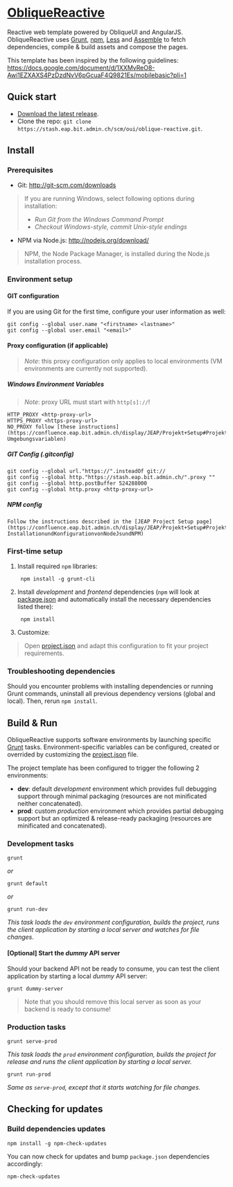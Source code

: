 # [ObliqueReactive](https://stash.eap.bit.admin.ch/projects/OUI/repos/oblique-reactive/)

Reactive web template powered by ObliqueUI and AngularJS. ObliqueReactive uses [Grunt](http://gruntjs.com/), [npm](https://www.npmjs.com/), [Less](http://lesscss.org/) and [Assemble](http://assemble.io/) to fetch dependencies, compile & build assets and compose the pages.

This template has been inspired by the following guidelines:
<https://docs.google.com/document/d/1XXMvReO8-Awi1EZXAXS4PzDzdNvV6pGcuaF4Q9821Es/mobilebasic?pli=1>

## Quick start

- [Download the latest release](https://stash.eap.bit.admin.ch/plugins/servlet/archive/projects/OUI/repos/oblique-reactive).
- Clone the repo: `git clone https://stash.eap.bit.admin.ch/scm/oui/oblique-reactive.git`.

## Install

### Prerequisites

* Git: <http://git-scm.com/downloads>

> If you are running Windows, select following options during installation:
> - _Run Git from the Windows Command Prompt_
> - _Checkout Windows-style, commit Unix-style endings_

* NPM via Node.js: <http://nodejs.org/download/>

> NPM, the Node Package Manager, is installed during the Node.js installation process.

### Environment setup

#### GIT configuration

If you are using Git for the first time, configure your user information as well:

	git config --global user.name "<firstname> <lastname>"
	git config --global user.email "<email>"

#### Proxy configuration (if applicable)

> *Note*: this proxy configuration only applies to local environments (VM environments are currently not supported).

##### Windows Environment Variables

> *Note*: proxy URL must start with `http[s]://`!

	HTTP_PROXY <http-proxy-url>
	HTTPS_PROXY <https-proxy-url>
	NO_PROXY follow [these instructions](https://confluence.eap.bit.admin.ch/display/JEAP/Projekt+Setup#ProjektSetup-Umgebungsvariablen)

##### GIT Config (.gitconfig)

	git config --global url."https://".insteadOf git://
	git config --global http."https://stash.eap.bit.admin.ch/".proxy ""
	git config --global http.postBuffer 524288000
	git config --global http.proxy <http-proxy-url>
	
##### <a name="npm-config"></a> NPM config
    
    Follow the instructions described in the [JEAP Project Setup page](https://confluence.eap.bit.admin.ch/display/JEAP/Projekt+Setup#ProjektSetup-InstallationundKonfigurationvonNodeJsundNPM)

### First-time setup

1. Install required `npm` libraries:

		npm install -g grunt-cli

2. Install *development* and *frontend* dependencies (`npm` will look at [package.json](https://stash.eap.bit.admin.ch/projects/OUI/repos/oblique-reactive/browse/package.json) and automatically install the necessary dependencies listed there):

		npm install

3. Customize:

> Open [project.json](https://stash.eap.bit.admin.ch/projects/OUI/repos/oblique-reactive/browse/project.json) and adapt this configuration to fit your project requirements.

### Troubleshooting dependencies

Should you encounter problems with installing dependencies or running Grunt commands, uninstall all previous dependency versions (global and local). Then, rerun `npm install`.

## Build & Run

ObliqueReactive supports software environments by launching specific [Grunt](http://gruntjs.com/) tasks.
Environment-specific variables can be configured, created or overrided by customizing the [project.json](https://stash.eap.bit.admin.ch/projects/OUI/repos/oblique-reactive/browse/project.json) file.

The project template has been configured to trigger the following 2 environments:

* **dev**: default *development* environment which provides full debugging support through minimal packaging (resources are not minificated neither concatenated).
* **prod**: custom *production* environment which provides partial debugging support but an optimized & release-ready packaging (resources are minificated and concatenated).

### Development tasks

	grunt

*or*

	grunt default

*or*

	grunt run-dev

_This task loads the `dev` environment configuration, builds the project, runs the client application by starting a local server and watches for file changes._

#### [Optional] Start the *dummy* API server

Should your backend API not be ready to consume, you can test the client application by starting a local *dummy* API server:

	grunt dummy-server

> Note that you should remove this local server as soon as your backend is ready to consume!

### Production tasks

	grunt serve-prod

_This task loads the `prod` environment configuration, builds the project for release and runs the client application by starting a local server._

	grunt run-prod

_Same as `serve-prod`, except that it starts watching for file changes._

## Checking for updates

### Build dependencies updates

	npm install -g npm-check-updates

You can now check for updates and bump `package.json` dependencies accordingly:

	npm-check-updates
